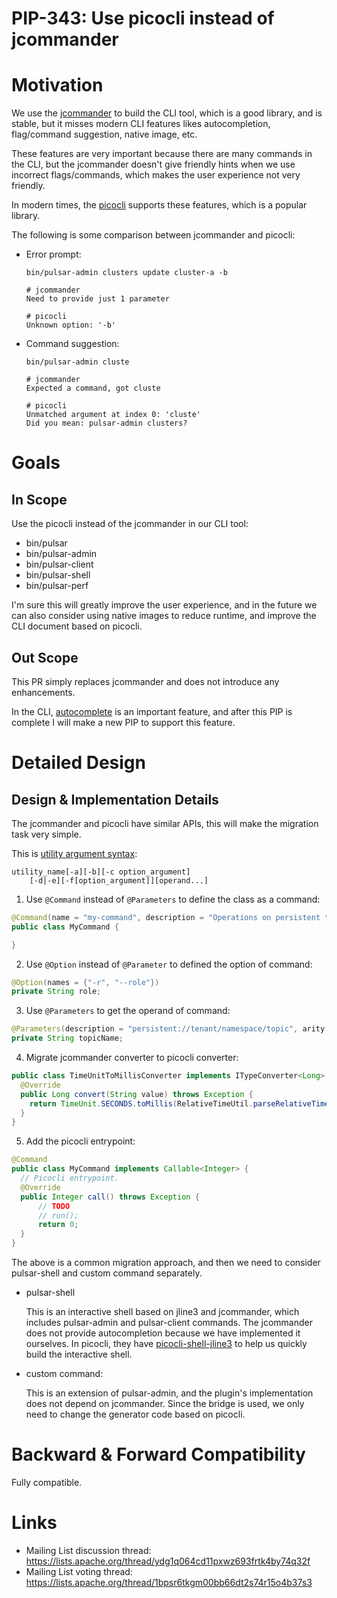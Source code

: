 # PIP-343: Use picocli instead of jcommander

# Motivation

We use the [jcommander](https://github.com/cbeust/jcommander) to build the CLI tool, which is a good library, and is
stable, but it misses modern CLI features likes autocompletion, flag/command suggestion, native image, etc.

These features are very important because there are many commands in the CLI, but the jcommander doesn't give friendly
hints when we use incorrect flags/commands, which makes the user experience not very friendly.

In modern times, the [picocli](https://github.com/remkop/picocli) supports these features, which is a popular library.

The following is some comparison between jcommander and picocli:

- Error prompt:
  ```
  bin/pulsar-admin clusters update cluster-a -b

  # jcommander
  Need to provide just 1 parameter

  # picocli
  Unknown option: '-b'
  ```

- Command suggestion:
  ```
  bin/pulsar-admin cluste

  # jcommander
  Expected a command, got cluste

  # picocli
  Unmatched argument at index 0: 'cluste'
  Did you mean: pulsar-admin clusters?
  ```

# Goals

## In Scope

Use the picocli instead of the jcommander in our CLI tool:

- bin/pulsar
- bin/pulsar-admin
- bin/pulsar-client
- bin/pulsar-shell
- bin/pulsar-perf

I'm sure this will greatly improve the user experience, and in the future we can also consider using native images to
reduce runtime, and improve the CLI document based on picocli.

## Out Scope

This PR simply replaces jcommander and does not introduce any enhancements.

In the CLI, [autocomplete](https://picocli.info/autocomplete.html) is an important feature, and after this PIP is
complete I will make a new PIP to support this feature.

# Detailed Design

## Design & Implementation Details

The jcommander and picocli have similar APIs, this will make the migration task very simple.

This is [utility argument syntax](https://pubs.opengroup.org/onlinepubs/9699919799/basedefs/V1_chap12.html):

```
utility_name[-a][-b][-c option_argument]
    [-d|-e][-f[option_argument]][operand...]
```

1. Use `@Command` instead of `@Parameters` to define the class as a command:

  ```java
  @Command(name = "my-command", description = "Operations on persistent topics")
  public class MyCommand {

  }
  ```

2. Use `@Option` instead of `@Parameter` to defined the option of command:

  ```java
  @Option(names = {"-r", "--role"})
  private String role;
  ```

3. Use `@Parameters` to get the operand of command:

  ```java
  @Parameters(description = "persistent://tenant/namespace/topic", arity = "1")
  private String topicName;
  ```

4. Migrate jcommander converter to picocli converter:

  ```java
  public class TimeUnitToMillisConverter implements ITypeConverter<Long> {
    @Override
    public Long convert(String value) throws Exception {
      return TimeUnit.SECONDS.toMillis(RelativeTimeUtil.parseRelativeTimeInSeconds(value));
    }
  }
  ```

5. Add the picocli entrypoint:

  ```java
  @Command
  public class MyCommand implements Callable<Integer> {
    // Picocli entrypoint.
    @Override
    public Integer call() throws Exception {
        // TODO
        // run();
        return 0;
    }
  }
  ```

The above is a common migration approach, and then we need to consider pulsar-shell and custom command separately.

- pulsar-shell

  This is an interactive shell based on jline3 and jcommander, which includes pulsar-admin and pulsar-client commands.
  The jcommander does not provide autocompletion because we have implemented it ourselves. In picocli, they
  have [picocli-shell-jline3](https://github.com/remkop/picocli/blob/main/picocli-shell-jline3) to help us quickly build
  the interactive shell.

- custom command:

  This is an extension of pulsar-admin, and the plugin's implementation does not depend on jcommander. Since the bridge
  is used, we only need to change the generator code based on picocli.

# Backward & Forward Compatibility

Fully compatible.

# Links

* Mailing List discussion thread: https://lists.apache.org/thread/ydg1q064cd11pxwz693frtk4by74q32f
* Mailing List voting thread: https://lists.apache.org/thread/1bpsr6tkgm00bb66dt2s74r15o4b37s3
